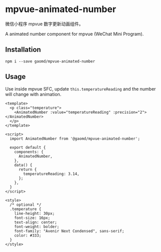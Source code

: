 # mpvue-animated-number

微信小程序 mpvue 数字更新动画组件。

A animated number component for mpvue (WeChat Mini Program).

## Installation

    npm i --save gaomd/mpvue-animated-number

## Usage

Use inside mpvue SFC, update `this.temperatureReading` and the number will change with animation.

```vue
<template>
  <p class="temperature">
    <AnimatedNumber :value="temperatureReading" :precision="2"></AnimatedNumber>
  </p>
</template>

<script>
  import AnimatedNumber from '@gaomd/mpvue-animated-number';

  export default {
    components: {
      AnimatedNumber,
    },
    data() {
      return {
        temperatureReading: 3.14,
      };
    },
  }
</script>

<style>
  /* optional */
  .temperature {
    line-height: 30px;
    font-size: 16px;
    text-align: center;
    font-weight: bolder;
    font-family: "Avenir Next Condensed", sans-serif;
    color: #333;
  }
</style>
```
